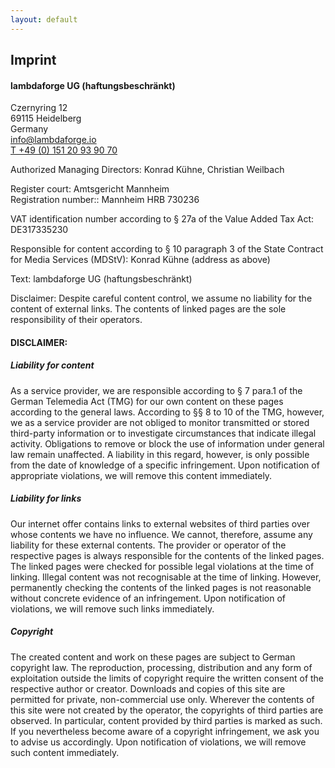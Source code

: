 ```yaml
---
layout: default
---
```

<section id="sec-01">
        <div class="container">
          <h2 class="sec-headline">Imprint</h2>
          <div class="grid-02">
              <div class="grid-col">
                  <h4>lambdaforge UG (haftungsbeschränkt)</h4>
                  <p>
                      Czernyring 12
                      <br/>
                      69115 Heidelberg
                      <br/>
                      Germany
                      <br/>
                      <a class="impressum-link" href="mailto:info@lambdaforge.io">info@lambdaforge.io</a>
                      <br/>
                      <a class="impressum-link" href="tel:004915120939070">T +49 (0) 151 20 93 90 70</a>
                  </p>
                  <p>
                      Authorized Managing Directors: Konrad Kühne, Christian Weilbach
                  </p>
                  <p>
                      Register court: Amtsgericht Mannheim
                      <br/>
                      Registration number:: Mannheim HRB 730236
                  </p>
                  <p>
                      VAT identification number according to § 27a of the Value Added Tax Act: DE317335230
                  </p>
                  <p>
                      Responsible for content according to § 10 paragraph 3 of the State Contract for Media Services (MDStV): Konrad Kühne (address as above)
                  </p>
                  <p>
                      Text: lambdaforge UG (haftungsbeschränkt)
                  </p>
                  <p>
                      Disclaimer: Despite careful content control, we assume no liability for the content of external links. The contents of linked pages are the sole responsibility of their operators.
                  </p>
              </div>
              <div class="grid-col">
                  <h4>DISCLAIMER:</h4>
                  <h5>Liability for content</h5>
                  <p>
                      As a service provider, we are responsible according to § 7 para.1 of the German Telemedia Act (TMG) for our own content on these pages according to the general laws. According to §§ 8 to 10 of the TMG, however, we as a service provider are not obliged to monitor transmitted or stored third-party information or to investigate circumstances that indicate illegal activity. Obligations to remove or block the use of information under general law remain unaffected. A liability in this regard, however, is only possible from the date of knowledge of a specific infringement. Upon notification of appropriate violations, we will remove this content immediately.
                  </p>
                  <h5>Liability for links</h5>
                  <p>
                      Our internet offer contains links to external websites of third parties over whose contents we have no influence. We cannot, therefore, assume any liability for these external contents. The provider or operator of the respective pages is always responsible for the contents of the linked pages. The linked pages were checked for possible legal violations at the time of linking. Illegal content was not recognisable at the time of linking. However, permanently checking the contents of the linked pages is not reasonable without concrete evidence of an infringement. Upon notification of violations, we will remove such links immediately.
                  </p>
                  <h5>Copyright</h5>
                  <p>
                      The created content and work on these pages are subject to German copyright law. The reproduction, processing, distribution and any form of exploitation outside the limits of copyright require the written consent of the respective author or creator. Downloads and copies of this site are permitted for private, non-commercial use only. Wherever the contents of this site were not created by the operator, the copyrights of third parties are observed. In particular, content provided by third parties is marked as such. If you nevertheless become aware of a copyright infringement, we ask you to advise us accordingly. Upon notification of violations, we will remove such content immediately.
                  </p>
              </div>
          </div>
        </div>
      </section>
